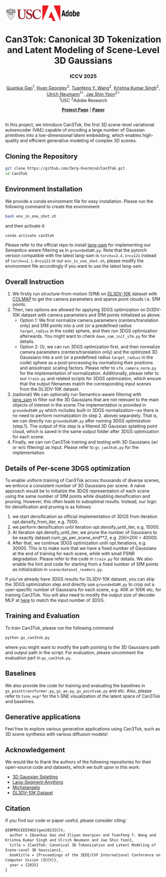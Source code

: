 <img src="image/USC-Logos.png" width=120px /><img src="./image/Adobe-Logos.png" width=120px />

<div align="center">

# Can3Tok: Canonical 3D Tokenization and Latent Modeling of Scene-Level 3D Gaussians

### ICCV 2025

<p align="center">  
    <a href="https://zerg-overmind.github.io/">Quankai Gao</a><sup>1</sup>,
    <a href="https://iliyan.com/">Iliyan Georgiev</a><sup>2</sup>,
    <a href="https://tuanfeng.github.io/">Tuanfeng Y. Wang</a><sup>2</sup>,
    <a href="https://krsingh.cs.ucdavis.edu/">Krishna Kumar Singh</a><sup>2</sup>,
    <a href="https://viterbi.usc.edu/directory/faculty/Neumann/Ulrich">Ulrich Neumann</a><sup>1+</sup>,
    <a href="https://gorokee.github.io/jsyoon/">Jae Shin Yoon</a><sup>2+</sup>
    <br>
    <sup>1</sup>USC <sup>2</sup>Adobe Research
</p>

</div>

<div align="center">
    <a href="https://zerg-overmind.github.io/Can3Tok.github.io/"><strong>Project Page</strong></a> |
    <a href="https://arxiv.org/abs/2508.01464"><strong>Paper</strong></a> 
</div>

<br>

<div align="center">

</div>


In this project, we introduce Can3Tok, the first 3D scene-level variational autoencoder (VAE) capable of encoding a large number of Gaussian primitives into a low-dimensional latent embedding, which enables high-quality and efficient generative modeling of complex 3D scenes.

## Cloning the Repository
```bash
git clone https://github.com/Zerg-Overmind/Can3Tok.git 
cd Can3Tok
```

## Environment Installation
We provide a conda environment file for easy installation. Please run the following command to create the environment:
```bash 
bash env_in_one_shot.sh
```
and then activate it:
```bash
conda activate can3tok
```
Please refer to the official repo to install [lang-sam](https://github.com/luca-medeiros/lang-segment-anything) for implementing our Semantics-aware filtering as in `groundedSAM.py`. Note that the pytorch version compatible with the latest lang-sam is `torch==2.4.1+cu121` instead of `torch==2.1.0+cu121` in our `env_in_one_shot.sh`, please modify the environment file accordingly if you want to use the latest lang-sam.
##

## Overall Instruction
1. We firstly run structure-from-motion (SfM) on [DL3DV-10K](https://github.com/DL3DV-10K/Dataset) dataset with [COLMAP](https://colmap.github.io/) to get the camera parameters and sparse point clouds i.e. SfM points. 
2. Then, two options are allowed for applying 3DGS optimization on Dl3DV-10K dataset with camera parameters and SfM points initialized as above.
   - Option 1: We first normalize camera parameters (centers/translation only) and SfM points into a unit (or a predefined radius `target_radius` in the code) sphere, and then run 3DGS optimization afterwards. You might want to check `down_sam_init_sfm.py`
   for the details.
   - Option 2: Or, we can run 3DGS optimization first, and then normalize camera parameters (centers/translation only) and the optimized 3D Gaussians into a unit (or a predefined radius `target_radius` in the code) sphere as a post-processing by normalizing their positions and anisotropic scaling factors. 
  Please refer to `sfm_camera_norm.py` for the implementation of normalization. Additionally, please refer to our `train.py` and related scripts for 3DGS optimization, which ensure that the output filenames match the corresponding input scenes from the DL3DV-10K dataset.
3. (optional) We can optionally run Semantics-aware filtering with [lang_sam](https://github.com/luca-medeiros/lang-segment-anything) to filter out the 3D Gaussians that are not relevant to the main objects of interest in the scene.The implementation is provided in `groundedSAM.py` which includes built-in 3DGS normalization—so there is no need to perform normalization (in step 2. above) separately. That is, we can directly run `groundedSAM.py` after running 3DGS optimization (step.1). The output of this step is a filtered 3D Gaussian splatting point cloud, which is saved in the same output folder after 3DGS optimization for each scene. 
4. Finally, we can run Can3Tok training and testing with 3D Gaussians (w/ or w/o filtering) as input. Please refer to `gs_can3tok.py` for the implementation.

## Details of Per-scene 3DGS optimization
To enable uniform training of Can3Tok across thousands of diverse scenes, we enforce a consistent number of 3D Gaussians per scene. A naive approach would be to initialize the 3DGS representation of each scene using the same number of SfM points while disabling densification and pruning. However, this often leads to suboptimal results. Instead, our logic for densification and pruning is as follows:
1. we start densification as official implementation of 3DGS from iteration opt.densify_from_iter, e.g. 7000.
2. we perform densification until iteration opt.densify_until_iter, e.g. 15000.
3. At iteration opt.densify_until_iter, we prune the number of Gaussians to be exactly dataset.num_gs_per_scene_end**2, e.g. 200*200 = 40000.
4. After that, we continue 3DGS optimization until opt.iterations, e.g. 30000.
This is to make sure that we have a fixed number of Gaussians at the end of training for each scene, while with small PSNR degradation. Please refer to the code in `train.py` for details. We also enable the hint and code for starting from a fixed number of SfM points as initialization in `scene/dataset_readers.py`.

If you've already have 3DGS results for DL3DV-10K dataset, you can skip the 3DGS optimization step and directly use `groundedSAM.py` to crop out a user-specific number of Gaussians for each scene, e.g. 40K or 100K etc, for training Can3Tok. You will also need to modify the output size of decoder MLP at [here](https://github.com/adobe-research/Can3Tok/blob/master/model/michelangelo/models/tsal/sal_perceiver.py#L332) to match the input number of 3DGS.


## Training and Evaluation
To train Can3Tok, please run the following command:
```bash
python gs_can3tok.py
```
where you might want to modify the path pointing to the 3D Gaussians path and output path in the script. For evaluation, please uncomment the evaluation part in `gs_can3tok.py`. 
##

## Baselines
We also provide the code for training and evaluating the baselines in `gs_pointtransformer.py`, `gs_ae.py`, `gs_pointvae.py` and etc. Also, please refer to `tsne_exp*` for the t-SNE visualization of the latent space of Can3Tok and baselines.  

## Generative applications
Feel free to explore various generative applications using Can3Tok, such as 3D scene synthesis with various diffusion models!

## Acknowledgement
We would like to thank the authors of the following repositories for their open-source code and datasets, which we built upon in this work:
- [3D Gaussian Splatting](https://github.com/graphdeco-inria/gaussian-splatting)
- [Lang-Segment-Anything](https://github.com/luca-medeiros/lang-segment-anything)
- [Michelangelo](https://github.com/NeuralCarver/Michelangelo)
- [DL3DV-10K Dataset](https://dl3dv-10k.github.io/DL3DV-10K/)

## Citation
If you find our code or paper useful, please consider citing:
```
@INPROCEEDINGS{gao2023ICCV,
  author = {Quankai Gao and Iliyan Georgiev and Tuanfeng Y. Wang and Krishna Kumar Singh and Ulrich Neumann and Jae Shin Yoon},
  title = {Can3Tok: Canonical 3D Tokenization and Latent Modeling of Scene-Level 3D Gaussians},
  booktitle = {Proceedings of the IEEE/CVF International Conference on Computer Vision (ICCV)},
  year = {2025}
}
```